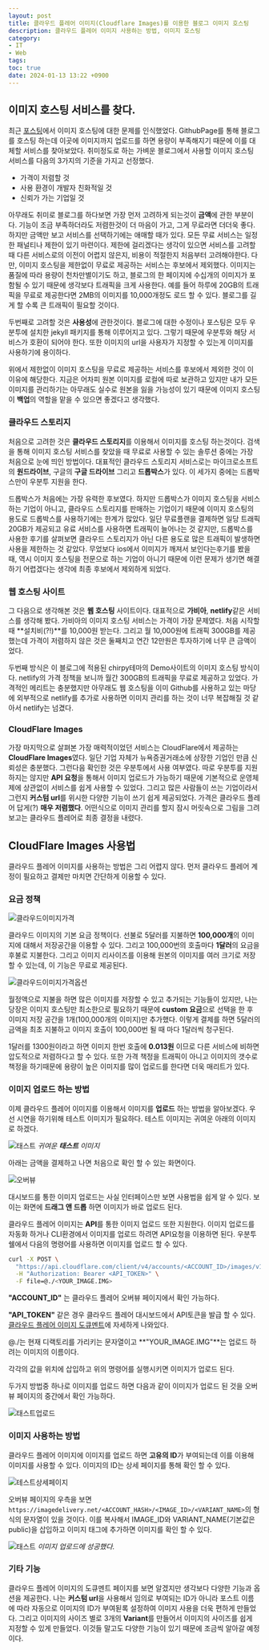 ```yaml
---
layout: post
title: 클라우드 플레어 이미지(Cloudflare Images)를 이용한 블로그 이미지 호스팅
description: 클라우드 플레어 이미지 사용하는 방법, 이미지 호스팅 
category:
- IT
- Web
tags: 
toc: true
date: 2024-01-13 13:22 +0900
---
```

## 이미지 호스팅 서비스를 찾다. 
최근 [포스팅](/posts/이미지-업로드에-대한-문제/)에서 이미지 호스팅에 대한 문제를 인식했었다. GithubPage를 통해 블로그를 호스팅 하는데 이곳에 이미지까지 업로드를 하면 용량이 부족해지기 때문에 이를 대체할 서비스를 찾아보았다. 취미정도로 하는 가벼운 블로그에서 사용할 이미지 호스팅 서비스를 다음의 3가지의 기준을 가지고 선정했다.  

- 가격이 저렴할 것
- 사용 환경이 개발자 친화적일 것 
- 신뢰가 가는 기업일 것 

아무래도 취미로 블로그를 하다보면 가장 먼저 고려하게 되는것이 **금액**에 관한 부분이다. 기능이 조금 부족하더라도 저렴한것이 더 마음이 가고, 그게 무료라면 더더욱 좋다. 하지만 금액만 보고 서비스를 선택하기에는 애매할 때가 있다. 모든 무료 서비스는 일정한 패널티나 제한이 있기 마련이다. 제한에 걸리겠다는 생각이 있으면 서비스를 고려할 때 다른 서비스로의 이전이 어렵지 않은지, 비용이 적절한지 처음부터 고려해야한다. 다만, 이미지 호스팅을 제한없이 무료로 제공하는 서비스는 후보에서 제외했다. 이미지는 품질에 따라 용량이 천차만별이기도 하고, 블로그의 한 페이지에 수십개의 이미지가 포함될 수 있기 때문에 생각보다 트래픽을 크게 사용한다. 예를 들어 하루에 20GB의 트래픽을 무료로 제공한다면 2MB의 이미지를 10,000개정도 로드 할 수 있다. 블로그를 길게 할 수록 큰 트래픽이 필요할 것이다. 

두번째로 고려할 것은 **사용성**에 관한것이다. 블로그에 대한 수정이나 포스팅은 모두 우분투에 설치한 jekyll 패키지를 통해 이루어지고 있다. 그렇기 때문에 우분투와 해당 서비스가 호환이 되어야 한다. 또한 이미지의 url을 사용자가 지정할 수 있는게 이미지를 사용하기에 용이하다. 

위에서 제한없이 이미지 호스팅을 무료로 제공하는 서비스를 후보에서 제외한 것이 이 이유에 해당한다. 지금은 어차피 원본 이미지를 로컬에 따로 보관하고 있지만 내가 모든 이미지를 관리하기는 아무래도 실수로 원본을 잃을 가능성이 있기 때문에 이미지 호스팅이 **백업**의 역할을 맡을 수 있으면 좋겠다고 생각했다. 

### 클라우드 스토리지
처음으로 고려한 것은 **클라우드 스토리지**를 이용해서 이미지를 호스팅 하는것이다. 검색을 통해 이미지 호스팅 서비스를 찾았을 때 무료로 사용할 수 있는 솔루션 중에는 가장 처음으로 눈에 띄인 방법이다. 대표적인 클라우드 스토리지 서비스로는 마이크로소프트의 **원드라이브**, 구글의 **구글 드라이브** 그리고 **드롭박스**가 있다. 이 세가지 중에는 드롭박스만이 우분투 지원을 한다.

드롭박스가 처음에는 가장 유력한 후보였다. 하지만 드롭박스가 이미지 호스팅을 서비스하는 기업이 아니고, 클라우드 스토리지를 판매하는 기업이기 때문에 이미지 호스팅의 용도로 드롭박스를 사용하기에는 한계가 많았다. 일단 무료플랜을 결제하면 일당 트래픽 20GB가 제공되고 유료 서비스를 사용하면 트래픽이 늘어나는 것 같지만, 드롭박스를 사용한 후기를 살펴보면 클라우드 스토리지가 아닌 다른 용도로 많은 트래픽이 발생하면 사용을 제한하는 것 같았다. 무었보다 ios에서 이미지가 깨져서 보인다는후기를 봤을 때, 역시 이미지 호스팅을 전문으로 하는 기업이 아니기 때문에 이런 문제가 생기면 해결하기 어렵겠다는 생각에 최종 후보에서 제외하게 되었다. 

### 웹 호스팅 사이트
그 다음으로 생각해본 것은 **웹 호스팅** 사이트이다. 대표적으로 **가비아**, **netlify**같은 서비스를 생각해 봤다. 가비아의 이미지 호스팅 서비스는 가격이 가장 문제였다. 처음 시작할때 **설치비(?!)**를 10,000원 받는다. 그리고 월 10,000원에 트래픽 300GB를 제공했는데 가격이 저렴하지 않은 것은 둘째치고 연간 12만원은 투자하기에 너무 큰 금액이었다. 

두번째 방식은 이 블로그에 적용된 chirpy테마의 Demo사이트의 이미지 호스팅 방식이다. netlify의 가격 정책을 보니까 월간 300GB의 트래픽을 무료로 제공하고 있었다. 가격적인 메리트는 충분했지만 아무래도 웹 호스팅을 이미 Github를 사용하고 있는 마당에 외부적으로 netlify를 추가로 사용하면 이미지 관리를 하는 것이 너무 복잡해질 것 같아서 netlify는 넘겼다. 

### CloudFlare Images 
가장 마지막으로 살펴본 가장 매력적이었던 서비스는 CloudFlare에서 제공하는 **CloudFlare Images**였다. 일단 기업 자체가 뉴욕증권거래소에 상장한 기업인 만큼 신뢰성은 충분했다. 그런다음 확인한 것은 우분투에서 사용 여부였다. 따로 우분투를 지원하지는 않지만 **API 요청**을 통해서 이미지 업로드가 가능하기 때문에 기본적으로 운영체제에 상관없이 서비스를 쉽게 사용할 수 있었다. 그리고 많은 사람들이 쓰는 기업이라서 그런지 **커스텀 url**를 위시한 다양한 기능이 쓰기 쉽게 제공되었다. 가격은 클라우드 플레어 답게(?) **매우 저렴했다**. 어떤식으로 이미지 관리를 할지 잠시 머릿속으로 그림을 그려보고는 클라우드 플레어로 최종 결정을 내렸다. 

## CloudFlare Images 사용법
클라우드 플레어 이미지를 사용하는 방법은 그리 어렵지 않다. 먼저 클라우드 플레어 계정이 필요하고 결제만 마치면 간단하게 이용할 수 있다. 

### 요금 정책
![클라우드이미지가격](/클라우드-플레어-이미지를-이용한-블로그-이미지-호스팅.md/클라우드이미지가격.png)

클라우드 이미지의 기본 요금 정책이다. 선불로 5달러를 지불하면 **100,000개**의 이미지에 대해서 저장공간을 이용할 수 있다. 그리고 100,000번의 호출마다 **1달러**의 요금을 후불로 지불한다. 그리고 이미지 리사이즈를 이용해 원본의 이미지를 여러 크기로 저장 할 수 있는데, 이 기능은 무료로 제공된다.

![클라우드이미지가격옵션](/클라우드-플레어-이미지를-이용한-블로그-이미지-호스팅.md/클라우드이미지가격옵션.png)

월정액으로 지불을 하면 많은 이미지를 저장할 수 있고 추가되는 기능들이 있지만, 나는 당장은 이미지 호스팅만 최소한으로 필요하기 때문에 **custom 요금**으로 선택을 한 후 이미지 저장 공간을 1개(100,000개의 이미지)만 추가했다. 이렇게 결제를 하면 5달러의 금액을 최초 지불하고 이미지 호출이 100,000번 될 때 마다 1달러씩 청구된다.

1달러를 1300원이라고 하면 이미지 한번 호출에 **0.013원** 이므로 다른 서비스에 비하면 압도적으로 저렴하다고 할 수 있다. 또한 가격 책정을 트래픽이 아니고 이미지의 갯수로 책정을 하기때문에 용량이 높은 이미지를 많이 업로드를 한다면 더욱 매리트가 있다.

### 이미지 업로드 하는 방법
이제 클라우드 플레어 이미지를 이용해서 이미지를 **업로드** 하는 방법을 알아보겠다. 우선 시연을 하기위해 테스트 이미지가 필요하다. 테스트 이미지는 귀여운 아래의 이미지로 하겠다. 

![태스트](/클라우드-플레어-이미지를-이용한-블로그-이미지-호스팅.md/태스트.png)
*귀여운 **태스트** 이미지*

아래는 금액을 결제하고 나면 처음으로 확인 할 수 있는 화면이다. 

![오버뷰](/클라우드-플레어-이미지를-이용한-블로그-이미지-호스팅.md/클라우드이미지오버뷰.png)

대시보드를 통한 이미지 업로드는 사실 인터페이스만 보면 사용법을 쉽게 알 수 있다. 보이는 화면에 **드래그 앤 드롭** 하면 이미지가 바로 업로드 된다. 

클라우드 플레어 이미지는 **API**를 통한 이미지 업로드 또한 지원한다. 이미지 업로드를 자동화 하거나 CLI환경에서 이미지를 업로드 하려면 API요청을 이용하면 된다. 우분투 쉘에서 다음의 명령어를 사용하면 이미지를 업로드 할 수 있다.  

```bash
curl -X POST \
  "https://api.cloudflare.com/client/v4/accounts/<ACCOUNT_ID>/images/v1" \
  -H "Authorization: Bearer <API_TOKEN>" \
  -F file=@./<YOUR_IMAGE.IMG>
```

**"ACCOUNT_ID"** 는 클라우드 플레어 오버뷰 페이지에서 확인 가능하다. 

**"API_TOKEN"** 같은 경우 클라우드 플레어 대시보드에서 API토큰을 발급 할 수 있다. [클라우드 플레어 이미지 도큐멘트](https://developers.cloudflare.com/images/cloudflare-images/api-request/)에 자세하게 나와있다. 

@./는 현재 디랙토리를 가리키는 문자열이고 **"YOUR_IMAGE.IMG"**는 업로드 하려는 이미지의 이름이다. 

각각의 값을 위치에 삽입하고 위의 명령어를 실행시키면 이미지가 업로드 된다. 

두가지 방법중 하나로 이미지를 업로드 하면 다음과 같이 이미지가 업로드 된 것을 오버뷰 페이지의 중간에서 확인 가능하다. 

![태스트업로드](/클라우드-플레어-이미지를-이용한-블로그-이미지-호스팅.md/태스트업로드.png)

### 이미지 사용하는 방법 
클라우드 플레어 이미지에 이미지를 업로드 하면 **고유의 ID**가 부여되는데 이를 이용해 이미지를 사용할 수 있다. 이미지의 ID는 상세 페이지를 통해 확인 할 수 있다. 

![테스트상세페이지](/클라우드-플레어-이미지를-이용한-블로그-이미지-호스팅.md/태스트상세.png)

오버뷰 페이지의 우측을 보면 `https://imagedelivery.net/<ACCOUNT_HASH>/<IMAGE_ID>/<VARIANT_NAME>`의 형식의 문자열이 있을 것이다. 
이를 복사해서 IMAGE_ID와 VARIANT_NAME(기본값은 public)을 삽입하고 이미지 태그에 추가하면 이미지를 확인 할 수 있다.

![태스트](/클라우드-플레어-이미지를-이용한-블로그-이미지-호스팅.md/태스트.png)
*이미지 업로드에 성공했다.*

### 기타 기능
클라우드 플레어 이미지의 도큐멘트 페이지를 보면 알겠지만 생각보다 다양한 기능과 옵션을 제공한다. 나는 **커스텀 url**을 사용해서 임의로 부여되는 ID가 아니라 포스트 이름에 따라 자동으로 이미지의 ID가 부여됟록 설정하여 이미지 사용을 더욱 편하게 만들었다. 그리고 이미지의 사이즈 별로 3개의 **Variant**를 만들어서 이미지의 사이즈를 쉽게 지정할 수 있게 만들었다. 이것들 말고도 다양한 기능이 있기 때문에 조금씩 알아갈 예정이다. 
